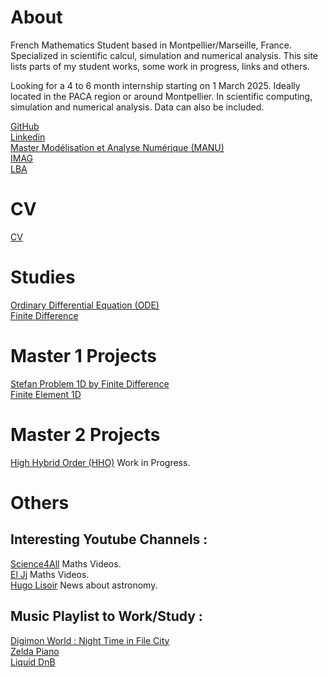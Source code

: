 # About  

French Mathematics Student based in Montpellier/Marseille, France. Specialized in scientific calcul, simulation and numerical analysis.
This site lists parts of my student works, some work in progress, links and others.  
  
Looking for a 4 to 6 month internship starting on 1 March 2025. Ideally located in the PACA region or around Montpellier. In scientific computing, simulation and numerical analysis. Data can also be included.  

[GitHub](https://github.com/Cyrile-Duquenoy)  
[Linkedin](https://www.linkedin.com/in/cyrile-duquenoy-110420296/)  
[Master Modélisation et Analyse Numérique (MANU)](https://formations.umontpellier.fr/fr/formations/master-XB/master-mathematiques-ME157/modelisation-et-analyse-numerique-manu-PR493.html)  
[IMAG](https://imag.umontpellier.fr/)  
[LBA](https://lba.univ-gustave-eiffel.fr/)  
  

# CV  
[CV](/CV/CV_LateX.pdf)  

# Studies 

[Ordinary Differential Equation (ODE)](/EDO)  
[Finite Difference](/Finite_Difference)  

# Master 1 Projects  

[Stefan Problem 1D by Finite Difference](/TER)  
[Finite Element 1D](/FEM)

# Master 2 Projects  

[High Hybrid Order (HHO)](/HHO) Work in Progress.  

# Others

## Interesting Youtube Channels :  
[Science4All](https://www.youtube.com/@le_science4all) Maths Videos.  
[El Jj](https://www.youtube.com/@ElJj) Maths Videos.  
[Hugo Lisoir](https://www.youtube.com/@hugolisoiryoutube) News about astronomy.

## Music Playlist to Work/Study :  
[Digimon World : Night Time in File City](https://www.youtube.com/watch?v=A-mfe5JuEeI&t=577s)  
[Zelda Piano](https://www.youtube.com/watch?v=ji7I9hoFab0)  
[Liquid DnB](https://www.youtube.com/watch?v=Ktc23EfaMHg)  



